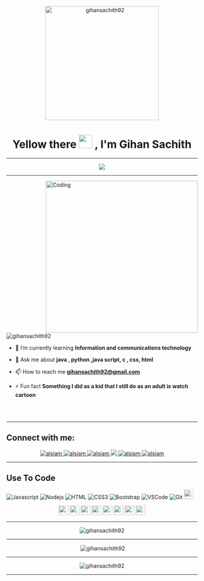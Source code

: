  <p align="center"> <img src="https://user-images.githubusercontent.com/74038190/240304586-d48893bd-0757-481c-8d7e-ba3e163feae7.png" alt="gihansachith92" height="300" /> </p>
<h1 align="center">Yellow there <img src="https://media.giphy.com/media/hvRJCLFzcasrR4ia7z/giphy.gif" width="35"> , I'm Gihan Sachith</h1>
<hr>
<p align="center">
  <a href="https://github.com/DenverCoder1/readme-typing-svg"><img src="https://readme-typing-svg.herokuapp.com?font=Time+New+Roman&color=%23C8BE25&size=25&center=true&vCenter=true&width=600&height=100&lines=A+passionate+full+stack+developer+from+Sri+Lanka;Computer+Science+Student+.+.+.+.;Competitive+Programmer+.+.+.+.;Expert+on+Web+development+.+.+.+.;Always+learning+new+things+.+.+.+."></a>
</p>
<hr>

<img align="right" alt="Coding" width="400" src="https://media.tenor.com/NOYF3f82b_gAAAAC/programmer.gif">

<p align="left"> <img src="https://komarev.com/ghpvc/?username=gihansachith92&label=Profile%20views&color=0e75b6&style=flat" alt="gihansachith92" /> </p>



- 🌱 I’m currently learning **Information and communications technology**

- 💬 Ask me about **java , python ,java script, c , css, html**

- 📫 How to reach me **gihansachith92@gmail.com**

- ⚡ Fun fact **Something I did as a kid that I still do as an adult is watch cartoon**

</br></br>
<hr>
<h2>Connect with me:</h2>

<p align="center">
 <a href="https://gihansachith92.github.io/Bootstrap-Web-page-About-Me/" target="blank">
  <img src="https://img.shields.io/badge/Website-DC143C?style=for-the-badge&logo=medium&logoColor=white" alt="alsiam" />
 </a>
 <a href="https://www.linkedin.com/in/gihansachith/" target="_blank">
  <img src="https://img.shields.io/badge/LinkedIn-0077B5?style=for-the-badge&logo=linkedin&logoColor=white" alt="alsiam"/>
 </a>
 <a href="https://www.hackerrank.com/gihansachith92?hr_r=1" target="_blank">
  <img src="https://img.shields.io/badge/dev.to-0A0A0A?style=for-the-badge&logo=dev.to&logoColor=white" alt="alsiam" />
 </a>
 <a href="https://twitter.com/https://twitter.com/gihan_sachith" target="_blank">
  <img src="https://img.shields.io/badge/Twitter-1DA1F2?style=for-the-badge&logo=twitter&logoColor=white" />
 </a>
 <a href="https://www.instagram.com/invites/contact/?i=1clg3ys6dxnfp&utm_content=5ljl6pm" target="_blank">
  <img src="https://img.shields.io/badge/Instagram-fe4164?style=for-the-badge&logo=instagram&logoColor=white" alt="alsiam" />
 </a> 
 <a href="https://facebook.com/alsiam.dev" target="_blank">
  <img src="https://img.shields.io/badge/Facebook-20BEFF?&style=for-the-badge&logo=facebook&logoColor=white" alt="alsiam"  />
  </a> 
</p>
<hr>


## Use To Code

![Javascript](https://img.shields.io/badge/Javascript-F0DB4F?style=for-the-badge&labelColor=black&logo=javascript&logoColor=F0DB4F)
![Nodejs](https://img.shields.io/badge/Nodejs-3C873A?style=for-the-badge&labelColor=black&logo=node.js&logoColor=3C873A)
![HTML](https://img.shields.io/badge/HTML5-E34F26?style=for-the-badge&logo=html5&logoColor=white)
![CSS3](https://img.shields.io/badge/CSS3-1572B6?style=for-the-badge&logo=css3&logoColor=white)
![Bootstrap](https://img.shields.io/badge/Bootstrap-563D7C?style=for-the-badge&logo=bootstrap&logoColor=white)
![VSCode](https://img.shields.io/badge/Visual_Studio-0078d7?style=for-the-badge&logo=visual%20studio&logoColor=white)
![Git](https://img.shields.io/badge/Git-F05032?style=for-the-badge&logo=git&logoColor=white)
<img src="https://img.shields.io/badge/Java-ED8B00?style=for-the-badge&logo=java&logoColor=white" height="25">


<p align="center">
<img src="https://img.shields.io/badge/jupyter-F3631D.svg?&style=for-the-badge&logo=jupyter&logoColor=white" height="25"/> 
<img src="https://camo.githubusercontent.com/202a58d250ff1d21ee70433e0070b55f8fed747f8883c1750742aa791b1ad871/68747470733a2f2f696d672e736869656c64732e696f2f62616467652f2d4769744875622d3035313232413f7374796c653d666c6174266c6f676f3d676974687562" height="25"/>  
<img src="https://img.shields.io/badge/anaconda-42B029.svg?&style=for-the-badge&logo=anaconda&logoColor=white" height="25"/> 
<img src="https://img.shields.io/badge/Python-3776AB?style=for-the-badge&logo=python&logoColor=white" height="25">
<img src="https://img.shields.io/badge/C-00599C?style=for-the-badge&logo=c&logoColor=white" height="25">

<img src="https://img.shields.io/badge/MySQL-00000F?style=for-the-badge&logo=mysql&logoColor=white" height="25">
<img src="https://img.shields.io/badge/pycharm-143?style=for-the-badge&logo=pycharm&logoColor=black&color=black&labelColor=green" height="25">
<img src="https://img.shields.io/badge/sublime_text-%23575757.svg?&style=for-the-badge&logo=sublime-text&logoColor=important" height="25">

</p>




<hr>
<p  align="center"><img align="center" src="https://github-readme-stats.vercel.app/api/top-langs?username=gihansachith92&show_icons=true&locale=en&layout=compact" alt="gihansachith92" /></p>
<hr>
<p  align="center">&nbsp;<img align="center" src="https://github-readme-stats.vercel.app/api?username=gihansachith92&show_icons=true&locale=en" alt="gihansachith92" /></p>
<hr>
<p  align="center"><img align="center" src="https://github-readme-streak-stats.herokuapp.com/?user=gihansachith92&" alt="gihansachith92" /></p>
<hr>

